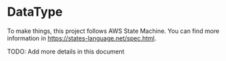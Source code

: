 # DataType

To make things, this project follows AWS State Machine. You can find more information in https://states-language.net/spec.html.

TODO: Add more details in this document